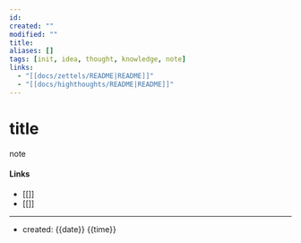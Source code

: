 ```yaml
---
id: 
created: ""
modified: ""
title:
aliases: []
tags: [init, idea, thought, knowledge, note]
links:
  - "[[docs/zettels/README|README]]"
  - "[[docs/highthoughts/README|README]]"
---
```

# title

note


#### Links

- [[]]
- [[]]

---
- created: {{date}} {{time}}
